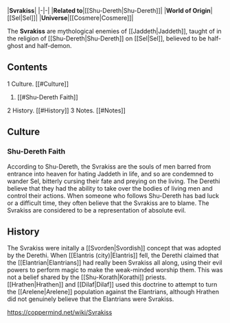 |**Svrakiss**|
|-|-|
|**Related to**|[[Shu-Dereth\|Shu-Dereth]]|
|**World of Origin**|[[Sel\|Sel]]|
|**Universe**|[[Cosmere\|Cosmere]]|

The **Svrakiss** are mythological enemies of [[Jaddeth\|Jaddeth]], taught of in the religion of [[Shu-Dereth\|Shu-Dereth]] on [[Sel\|Sel]], believed to be half-ghost and half-demon.

## Contents

1 Culture. [[#Culture]] 

1. [[#Shu-Dereth Faith]] 


2 History. [[#History]] 
3 Notes. [[#Notes]] 


## Culture
### Shu-Dereth Faith
According to Shu-Dereth, the Svrakiss are the souls of men barred from entrance into heaven for hating Jaddeth in life, and so are condemned to wander Sel, bitterly cursing their fate and preying on the living. The Derethi believe that they had the ability to take over the bodies of living men and control their actions. When someone who follows Shu-Dereth has bad luck or a difficult time, they often believe that the Svrakiss are to blame. The Svrakiss are considered to be a representation of absolute evil.

## History
The Svrakiss were initally a [[Svorden\|Svordish]] concept that was adopted by the Derethi.
When [[Elantris (city)\|Elantris]] fell, the Derethi claimed that the [[Elantrian\|Elantrians]] had really been Svrakiss all along, using their evil powers to perform magic to make the weak-minded worship them. This was not a belief shared by the [[Shu-Korath\|Korathi]] priests. [[Hrathen\|Hrathen]] and [[Dilaf\|Dilaf]] used this doctrine to attempt to turn the [[Arelene\|Arelene]] population against the Elantrians, although Hrathen did not genuinely believe that the Elantrians were Svrakiss.



https://coppermind.net/wiki/Svrakiss